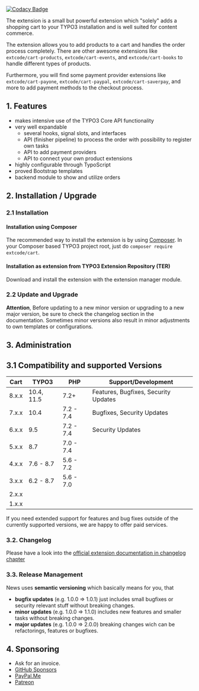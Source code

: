 [![Codacy Badge](https://api.codacy.com/project/badge/Grade/5b5b6e0c8ac143c381026061abf3c9e8)](https://www.codacy.com/app/extcode/cart?utm_source=github.com&amp;utm_medium=referral&amp;utm_content=extcode/cart&amp;utm_campaign=Badge_Grade)

The extension is a small but powerful extension which "solely" adds a shopping cart to your TYPO3 installation and is
well suited for content commerce.

The extension allows you to add products to a cart and handles the order process completely.
There are other awesome extensions like `extcode/cart-products`, `extcode/cart-events`, and `extcode/cart-books` to
handle different types of products.

Furthermore, you will find some payment provider extensions like `extcode/cart-payone`, `extcode/cart-paypal`,
`extcode/cart-saverpay`, and more to add payment methods to the checkout process.

## 1. Features

- makes intensive use of the TYPO3 Core API functionality
- very well expandable
  - several hooks, signal slots, and interfaces
  - API (finisher pipeline) to process the order with possibility to register own tasks
  - API to add payment providers
  - API to connect your own product extensions
- highly configurable through TypoScript
- proved Bootstrap templates
- backend module to show and utilize orders

## 2. Installation / Upgrade

### 2.1 Installation

#### Installation using Composer

The recommended way to install the extension is by using [Composer][2].
In your Composer based TYPO3 project root, just do `composer require extcode/cart`. 

#### Installation as extension from TYPO3 Extension Repository (TER)

Download and install the extension with the extension manager module.

### 2.2 Update and Upgrade

**Attention**, Before updating to a new minor version or upgrading to a new major version, be sure to check the
changelog section in the documentation.
Sometimes minor versions also result in minor adjustments to own templates or configurations.

## 3. Administration

## 3.1 Compatibility and supported Versions

| Cart          | TYPO3      | PHP       | Support/Development                     |
|---------------|------------|-----------|---------------------------------------- |
| 8.x.x         | 10.4, 11.5 | 7.2+      | Features, Bugfixes, Security Updates    |
| 7.x.x         | 10.4       | 7.2 - 7.4 | Bugfixes, Security Updates              |
| 6.x.x         | 9.5        | 7.2 - 7.4 | Security Updates                        |
| 5.x.x         | 8.7        | 7.0 - 7.4 |                                         |
| 4.x.x         | 7.6 - 8.7  | 5.6 - 7.2 |                                         |
| 3.x.x         | 6.2 - 8.7  | 5.6 - 7.0 |                                         |
| 2.x.x         |            |           |                                         |
| 1.x.x         |            |           |                                         |

If you need extended support for features and bug fixes outside of the currently supported versions,
we are happy to offer paid services.

### 3.2. Changelog

Please have a look into the [official extension documentation in changelog chapter](https://docs.typo3.org/p/extcode/cart/main/en-us/Changelog/Index.html)

### 3.3. Release Management

News uses **semantic versioning** which basically means for you, that
- **bugfix updates** (e.g. 1.0.0 => 1.0.1) just includes small bugfixes or security relevant stuff without breaking changes.
- **minor updates** (e.g. 1.0.0 => 1.1.0) includes new features and smaller tasks without breaking changes.
- **major updates** (e.g. 1.0.0 => 2.0.0) breaking changes wich can be refactorings, features or bugfixes.

## 4. Sponsoring

* Ask for an invoice.
* [GitHub Sponsors](https://github.com/sponsors/extcode)
* [PayPal.Me](https://paypal.me/extcart)
* [Patreon](https://patreon.com/ext_cart)

[1]: https://docs.typo3.org/typo3cms/extensions/cart/
[2]: https://getcomposer.org/

